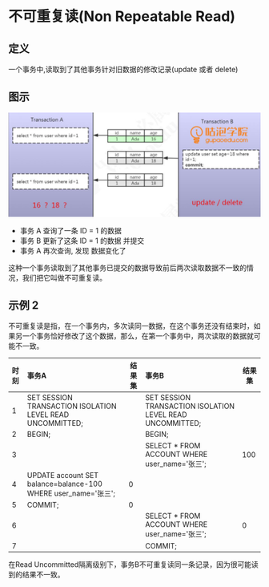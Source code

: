 # 不可重复读(Non Repeatable Read)

## 定义

一个事务中,读取到了其他事务针对旧数据的修改记录(update 或者 delete)



## 图示

![image-20200826121703372](../../assets/image-20200826121703372.png)

- 事务 A 查询了一条 ID = 1 的数据
- 事务 B 更新了这条 ID = 1 的数据 并提交
- 事务 A 再次查询, 发现 数据变化了

这种一个事务读取到了其他事务已提交的数据导致前后两次读取数据不一致的情 况，我们把它叫做不可重复读。

## 示例 2

不可重复读是指，在一个事务内，多次读同一数据，在这个事务还没有结束时，如果另一个事务恰好修改了这个数据，那么，在第一个事务中，两次读取的数据就可能不一致。

| 时刻 | 事务A                                                        | 结果集 | 事务B                                                     | 结果集 |
| :--- | :----------------------------------------------------------- | ------ | :-------------------------------------------------------- | ------ |
| 1    | SET SESSION TRANSACTION ISOLATION LEVEL READ UNCOMMITTED;    |        | SET SESSION TRANSACTION ISOLATION LEVEL READ UNCOMMITTED; |        |
| 2    | BEGIN;                                                       |        | BEGIN;                                                    |        |
| 3    |                                                              |        | SELECT * FROM ACCOUNT WHERE user_name='张三';             | 100    |
| 4    | UPDATE account SET balance=balance-100 WHERE user_name='张三'; | 0      |                                                           |        |
| 5    | COMMIT;                                                      | 0      |                                                           |        |
| 6    |                                                              |        | SELECT * FROM ACCOUNT WHERE user_name='张三';             | 0      |
| 7    |                                                              |        | COMMIT;                                                   |        |

在Read Uncommitted隔离级别下，事务B不可重复读同一条记录，因为很可能读到的结果不一致。